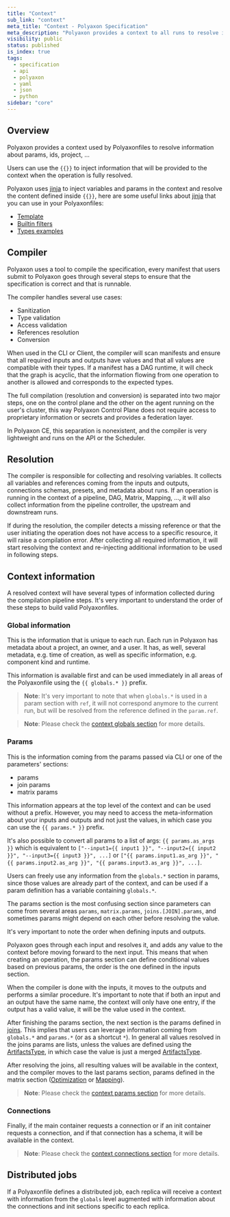 ```yaml
---
title: "Context"
sub_link: "context"
meta_title: "Context - Polyaxon Specification"
meta_description: "Polyaxon provides a context to all runs to resolve information about params, id, project, ...."
visibility: public
status: published
is_index: true
tags:
  - specification
  - api
  - polyaxon
  - yaml
  - json
  - python
sidebar: "core"
---
```


## Overview

Polyaxon provides a context used by Polyaxonfiles to resolve information about params, ids, project, ...

Users can use the `{{}}` to inject information that will be provided to the context when the operation is fully resolved.

Polyaxon uses [jinja](https://jinja.palletsprojects.com) to inject variables and params in the context and resolve the content defined inside `{{}}`, here are some useful links about [jinja](https://jinja.palletsprojects.com) that you can use in your Polyaxonfiles:
 * [Template](https://jinja.palletsprojects.com/en/3.0.x/templates)
 * [Builtin filters](https://jinja.palletsprojects.com/en/3.0.x/templates/#builtin-filters)
 * [Types examples](https://jinja.palletsprojects.com/en/3.0.x/nativetypes/#examples) 

## Compiler

Polyaxon uses a tool to compile the specification, every manifest that users submit to Polyaxon goes through several steps 
to ensure that the specification is correct and that is runnable. 

The compiler handles several use cases:
 * Sanitization
 * Type validation
 * Access validation
 * References resolution
 * Conversion

When used in the CLI or Client, the compiler will scan manifests and ensure that all required inputs and outputs have values and that all values are compatible with their types.
If a manifest has a DAG runtime, it will check that the graph is acyclic, that the information flowing from one operation to another is allowed and corresponds to the expected types.

The full compilation (resolution and conversion) is separated into two major steps, one on the control plane and the other on the agent running on the user's cluster, 
this way Polyaxon Control Plane does not require access to proprietary information or secrets and provides a federation layer.

In Polyaxon CE, this separation is nonexistent, and the compiler is very lightweight and runs on the API or the Scheduler.    

## Resolution 

The compiler is responsible for collecting and resolving variables.
It collects all variables and references coming from the inputs and outputs, connections schemas, presets, and metadata about runs.
If an operation is running in the context of a pipeline, DAG, Matrix, Mapping, ..., it will also collect information from the pipeline controller, the upstream and downstream runs.

If during the resolution, the compiler detects a missing reference or that the user initiating the operation does not have access to a specific resource, it will raise a compilation error.
After collecting all required information, it will start resolving the context and re-injecting additional information to be used in following steps.

## Context information

A resolved context will have several types of information collected during the compilation pipeline steps. 
It's very important to understand the order of these steps to build valid Polyaxonfiles.

### Global information

This is the information that is unique to each run.
Each run in Polyaxon has metadata about a project, an owner, and a user.
It has, as well, several metadata, e.g. time of creation, 
as well as specific information, e.g. component kind and runtime.

This information is available first and can be used immediately in all areas of the Polyaxonfile using the `{{ globals.* }}` prefix.

> **Note**: It's very important to note that when `globals.*` is used in a param section with `ref`, it will not correspond anymore to the current run, but will be resolved from the reference defined in the `param.ref`.

> **Note**: Please check the [context globals section](/docs/core/context/globals/) for more details.


### Params

This is the information coming from the params passed via CLI or one of the parameters' sections:
 * params
 * join params
 * matrix params

This information appears at the top level of the context and can be used without a prefix. 
However, you may need to access the meta-information about your inputs and outputs and not just the values, in which case you can use the `{{ params.* }}` prefix.

It's also possible to convert all params to a list of args: `{{ params.as_args }}` which is equivalent to `["--input1={{ input1 }}", "--input2={{ input2 }}", "--input3={{ input3 }}", ...]` or `["{{ params.input1.as_arg }}", "{{ params.input2.as_arg }}", "{{ params.input3.as_arg }}", ...]`.

Users can freely use any information from the `globals.*` section in params, 
since those values are already part of the context, and can be used if a param definition has a variable containing `globals.*`.

The params section is the most confusing section since parameters can come from several areas `params`, `matrix.params`, `joins.[JOIN].params`, 
and sometimes params might depend on each other before resolving the value.

It's very important to note the order when defining inputs and outputs.

Polyaxon goes through each input and resolves it, and adds any value to the context before moving forward to the next input.
This means that when creating an operation, the params section can define conditional values based on previous params, the order is the one defined in the inputs section.

When the compiler is done with the inputs, it moves to the outputs and performs a similar procedure. It's important to note that if both an input and an output have the same name, 
the context will only have one entry, if the output has a valid value, it will be the value used in the context.

After finishing the params section, the next section is the params defined in [joins](/docs/automation/joins/).
This implies that users can leverage information coming from `globals.*` and `params.*` (or as a shortcut `*`).
In general all values resolved in the joins params are lists, unless the values are defined using the [ArtifactsType](/docs/core/specification/types/#v1artifactstype), 
in which case the value is just a merged [ArtifactsType](/docs/core/specification/types/#v1artifactstype).

After resolving the joins, all resulting values will be available in the context, and the compiler moves to the last params section, params defined in the matrix section 
([Optimization](/docs/automation/optimization-engine/) or [Mapping](/docs/automation/mapping/)).

> **Note**: Please check the [context params section](/docs/core/context/params/) for more details.

### Connections

Finally, if the main container requests a connection or if an init container requests a connection, and if that connection has a schema, it will be available in the context.

> **Note**: Please check the [context connections section](/docs/core/context/connections/) for more details.

## Distributed jobs

If a Polyaxonfile defines a distributed job, each replica will receive a context with information from the `globals` level augmented with
information about the connections and init sections specific to each replica.
